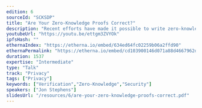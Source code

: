 ```yaml
---
edition: 6
sourceId: "SCKSDP"
title: "Are Your Zero-Knowledge Proofs Correct?"
description: "Recent efforts have made it possible to write zero-knowledge proofs without having deep expertise in cryptography. Nevertheless, these proofs can be subtly wrong and result in situations where the application erroneously “verifies” bogus information from an attacker. In this talk, we will give an overview of our research that can be used to reason about the correctness of zero-knowledge proofs and highlight some of the open-source tools that Veridise has developed to find bugs in ZK circuits."
youtubeUrl: "https://youtu.be/ettgm3ZVYOk"
ipfsHash: ""
ethernaIndex: "https://etherna.io/embed/634ed64fc02259b06a2ffd90"
ethernaPermalink: "https://etherna.io/embed/cd103900146d071a88d4667962dd4c7af17c13deca4f40855545a83fc0f690ea"
duration: 1537
expertise: "Intermediate"
type: "Talk"
track: "Privacy"
tags: ["Privacy"]
keywords: ["Verification","Zero-Knowledge","Security"]
speakers: ["Jon Stephens"]
slidesUrl: "/resources/6/are-your-zero-knowledge-proofs-correct.pdf"
---
```

